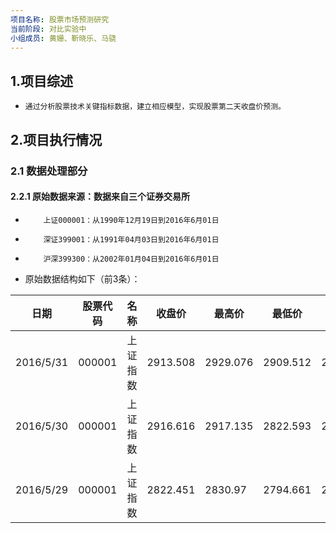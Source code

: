 ```yaml
---
项目名称: 股票市场预测研究
当前阶段: 对比实验中
小组成员: 黄姗、靳晓乐、马骁
---
```


## 1.项目综述

-     通过分析股票技术关键指标数据，建立相应模型，实现股票第二天收盘价预测。
     
## 2.项目执行情况

### 2.1 数据处理部分
#### 2.2.1 原始数据来源：数据来自三个证券交易所
-         上证000001：从1990年12月19日到2016年6月01日
-         深证399001：从1991年04月03日到2016年6月01日
-         沪深399300：从2002年01月04日到2016年6月01日
-    原始数据结构如下（前3条）：

|日期|股票代码|名称|收盘价|最高价|最低价|开盘价|前收盘|涨跌额|涨跌幅|成交量|成交金额|
|----|--------|----|------|------|------|------|------|------|------|------|--------|
|2016/5/31|000001|上证指数|2913.508|2929.076|2909.512|2917.154|2916.616|-3.1083|-0.1066|188386421|2.20E+11
|2016/5/30|000001|上证指数|2916.616|2917.135|2822.593|2822.451|2822.593|94.1651|3.33630|215260341|2.37E+11
|2016/5/29|000001|上证指数|2822.451|2830.97|2794.661|2809.799|2821.046|1.4049|0.0498|106319589|1.16E+11


